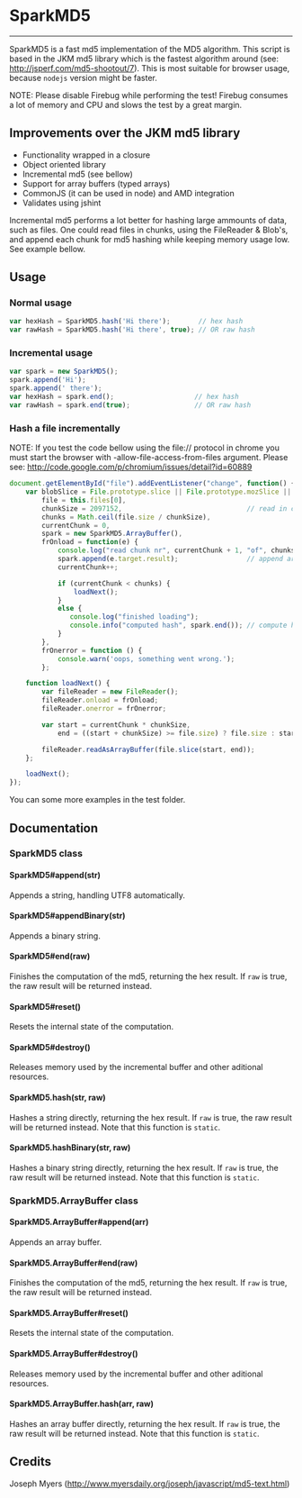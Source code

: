 # SparkMD5
--------------

SparkMD5 is a fast md5 implementation of the MD5 algorithm.
This script is based in the JKM md5 library which is the
fastest algorithm around (see: http://jsperf.com/md5-shootout/7).
This is most suitable for browser usage, because `nodejs` version might be faster.

NOTE: Please disable Firebug while performing the test!
      Firebug consumes a lot of memory and CPU and slows the test by a great margin.

## Improvements over the JKM md5 library

 * Functionality wrapped in a closure
 * Object oriented library
 * Incremental md5 (see bellow)
 * Support for array buffers (typed arrays)
 * CommonJS (it can be used in node) and AMD integration
 * Validates using jshint


Incremental md5 performs a lot better for hashing large ammounts of data, such as
files. One could read files in chunks, using the FileReader & Blob's, and append
each chunk for md5 hashing while keeping memory usage low. See example bellow.

## Usage

### Normal usage

```js
var hexHash = SparkMD5.hash('Hi there');       // hex hash
var rawHash = SparkMD5.hash('Hi there', true); // OR raw hash
```

### Incremental usage

```js
var spark = new SparkMD5();
spark.append('Hi');
spark.append(' there');
var hexHash = spark.end();                    // hex hash
var rawHash = spark.end(true);                // OR raw hash
```

### Hash a file incrementally

NOTE: If you test the code bellow using the file:// protocol in chrome you must start the browser with -allow-file-access-from-files argument.
      Please see: http://code.google.com/p/chromium/issues/detail?id=60889

```js
document.getElementById("file").addEventListener("change", function() {
    var blobSlice = File.prototype.slice || File.prototype.mozSlice || File.prototype.webkitSlice,
        file = this.files[0],
        chunkSize = 2097152,                               // read in chunks of 2MB
        chunks = Math.ceil(file.size / chunkSize),
        currentChunk = 0,
        spark = new SparkMD5.ArrayBuffer(),
        frOnload = function(e) {
            console.log("read chunk nr", currentChunk + 1, "of", chunks);
            spark.append(e.target.result);                 // append array buffer
            currentChunk++;

            if (currentChunk < chunks) {
                loadNext();
            }
            else {
               console.log("finished loading");
               console.info("computed hash", spark.end()); // compute hash
            }
        },
        frOnerror = function () {
            console.warn('oops, something went wrong.');
        };

    function loadNext() {
        var fileReader = new FileReader();
        fileReader.onload = frOnload;
        fileReader.onerror = frOnerror;

        var start = currentChunk * chunkSize,
            end = ((start + chunkSize) >= file.size) ? file.size : start + chunkSize;

        fileReader.readAsArrayBuffer(file.slice(start, end));
    };

    loadNext();
});
```

You can some more examples in the test folder.

## Documentation


### SparkMD5 class

#### SparkMD5#append(str)

Appends a string, handling UTF8 automatically.

#### SparkMD5#appendBinary(str)

Appends a binary string.

#### SparkMD5#end(raw)

Finishes the computation of the md5, returning the hex result.
If `raw` is true, the raw result will be returned instead.

#### SparkMD5#reset()

Resets the internal state of the computation.

#### SparkMD5#destroy()

Releases memory used by the incremental buffer and other aditional resources.

#### SparkMD5.hash(str, raw)

Hashes a string directly, returning the hex result.
If `raw` is true, the raw result will be returned instead.
Note that this function is `static`.

#### SparkMD5.hashBinary(str, raw)

Hashes a binary string directly, returning the hex result.
If `raw` is true, the raw result will be returned instead.
Note that this function is `static`.


### SparkMD5.ArrayBuffer class

#### SparkMD5.ArrayBuffer#append(arr)

Appends an array buffer.

#### SparkMD5.ArrayBuffer#end(raw)

Finishes the computation of the md5, returning the hex result.
If `raw` is true, the raw result will be returned instead.

#### SparkMD5.ArrayBuffer#reset()

Resets the internal state of the computation.

#### SparkMD5.ArrayBuffer#destroy()

Releases memory used by the incremental buffer and other aditional resources.

#### SparkMD5.ArrayBuffer.hash(arr, raw)

Hashes an array buffer directly, returning the hex result.
If `raw` is true, the raw result will be returned instead.
Note that this function is `static`.

## Credits

Joseph Myers (http://www.myersdaily.org/joseph/javascript/md5-text.html)
